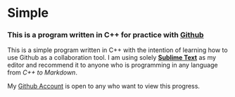 # Simple

### This is a program written in C++ for practice with [Github](https://www.github.com)
This is a simple program written in C++ with the intention of learning how to use Github as a collaboration tool. I am using solely [**Sublime Text**](http://www.sublimetext.com) as my editor 
and recommend it to anyone who is programming in any language from *C++ to Markdown*. 

My [Github Account](https://gihub.com/krynnlord) is open to any who want to view this progress.